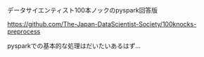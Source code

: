 データサイエンティスト100本ノックのpyspark回答版


https://github.com/The-Japan-DataScientist-Society/100knocks-preprocess


pysparkでの基本的な処理はだいたいあるはず...
